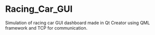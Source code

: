 # Racing_Car_GUI
Simulation of racing car GUI dashboard made in Qt Creator using QML framework and TCP for communication.
